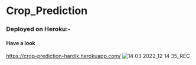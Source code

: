 # Crop_Prediction
### Deployed on Heroku:-
#### Have a look
https://crop-prediction-hardik.herokuapp.com/ 
![14 03 2022_12 14 35_REC](https://user-images.githubusercontent.com/54958082/158118982-5019dacf-a563-4832-9ffd-d8deea56fdfc.png)
